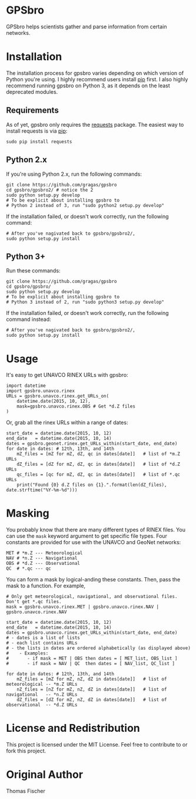 # GPSbro

GPSbro helps scientists gather and parse information from certain networks.

# Installation

The installation process for gpsbro varies depending on which version of Python you're using. I highly recommend users install [pip](http://pip.readthedocs.org/en/stable/installing/) first. I also highly recommend running gpsbro on Python 3, as it depends on the least deprecated modules.

## Requirements

As of yet, gpsbro only requires the [requests](http://docs.python-requests.org/en/latest/) package. The easiest way to install requests is via [pip](http://pip.readthedocs.org/en/stable/installing/):

```
sudo pip install requests
```

## Python 2.x

If you're using Python 2.x, run the following commands:

```
git clone https://github.com/gragas/gpsbro
cd gpsbro/gpsbro2/ # notice the 2
sudo python setup.py develop
# To be explicit about installing gpsbro to
# Python 2 instead of 3, run "sudo python2 setup.py develop"
```

If the installation failed, or doesn't work correctly, run the following command:

```
# After you've nagivated back to gpsbro/gpsbro2/,
sudo python setup.py install
```

## Python 3+

Run these commands:

```
git clone https://github.com/gragas/gpsbro
cd gpsbro/gpsbro/
sudo python setup.py develop
# To be explicit about installing gpsbro to
# Python 3 instead of 2, run "sudo python3 setup.py develop"
```

If the installation failed, or doesn't work correctly, run the following command instead:

```
# After you've nagivated back to gpsbro/gpsbro2/,
sudo python setup.py install
```

# Usage

It's easy to get UNAVCO RINEX URLs with gpsbro:

```
import datetime
import gpsbro.unavco.rinex
URLs = gpsbro.unavco.rinex.get_URLs_on(
    datetime.date(2015, 10, 12),
    mask=gpsbro.unavco.rinex.OBS # Get *d.Z files
)
```

Or, grab all the rinex URLs within a range of dates:

```
start_date = datetime.date(2015, 10, 12)
end_date   = datetime.date(2015, 10, 14)
dates = gpsbro.geonet.rinex.get_URLs_within(start_date, end_date)
for date in dates: # 12th, 13th, and 14th
    mZ_files = [mZ for mZ, dZ, qc in dates[date]]   # list of *m.Z URLs
    dZ_files = [dZ for mZ, dZ, qc in dates[date]]   # list of *d.Z URLs
    qc_files = [qc for mZ, dZ, qc in dates[date]]   # list of *.qc URLs
    print("Found {0} d.Z files on {1}.".format(len(dZ_files), date.strftime("%Y-%m-%d")))
```

# Masking

You probably know that there are many different types of RINEX files. You can use the `mask` keyword argument to get specific file types. Four constants are provided for use with the UNAVCO and GeoNet networks:

```
MET # *m.Z --- Meteorological
NAV # *n.Z --- Navigational
OBS # *d.Z --- Observational
QC  # *.qc --- qc
```

You can form a mask by logical-anding these constants. Then, pass the mask to a function. For example,

```
# Only get meteorological, navigational, and observational files. Don't get *.qc files.
mask = gpsbro.unavco.rinex.MET | gpsbro.unavco.rinex.NAV | gpsbro.unavco.rinex.NAV

start_date = datetime.date(2015, 10, 12)
end_date   = datetime.date(2015, 10, 14)
dates = gpsbro.unavco.rinex.get_URLs_within(start_date, end_date)
# - dates is a list of lists
# - each list contains URLs
# - the lists in dates are ordered alphabetically (as displayed above)
#    - Examples:
#       - if mask = MET | OBS then dates = [ MET_list, OBS_list ]
#       - if mask = NAV | QC  then dates = [ NAV_list, QC_list ]

for date in dates: # 12th, 13th, and 14th
    mZ_files = [mZ for mZ, nZ, dZ in dates[date]]   # list of meteorological -- *m.Z URLs
    nZ_files = [nZ for mZ, nZ, dZ in dates[date]]   # list of navigational   -- *n.Z URLs
    dZ_files = [dZ for mZ, nZ, dZ in dates[date]]   # list of observational  -- *d.Z URLs
```

# License and Redistribution

This project is licensed under the MIT License. Feel free to contribute to or fork this project.

# Original Author

Thomas Fischer
